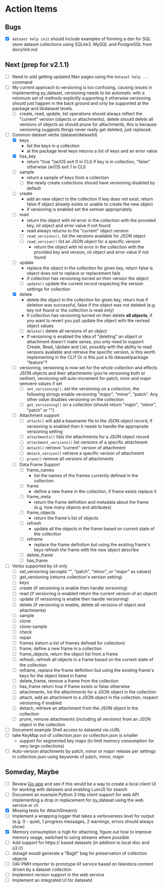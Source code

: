 
Action Items
============

Bugs
----

- [x] `dataset help init` should include examples of forming a dsn for SQL store dataset collections using SQLite3, MySQL and PostgreSQL from docs/init.md

Next (prep for v2.1.1)
----------------------

- [ ] Need to add getting updated Man pages using the `dataset help ...` command
- [ ] My current approach to versioning is too confusing, causing issues in implementing py_dataset, versioning needs to be automatic with a minimum set of methods explicitly supporting it otherwise versioning should just happen in the back ground and only be supported at the package and libdataset levels.
    - [ ] create, read, update, list operations should always reflect the "current" version (objects or attachments), delete should delete all versions of objects as should prune for attachments, this is because versioning suggests things never really get deleted, just replaced.
- [ ] Common dataset verbs (dataset/datasetd)
    - [X] keys
        - list the keys in a collection
        - at the package level keys returns a list of keys and an error value
    - [X] has_key
        - return "true "(w/OS exit 0 in CLI) if key is in collection,
          "false" otherwise (w/OS exit 1 in CLI)
    - [ ] sample
        - return a sample of keys from a collection
        - [ ] the newly create collections should have versioning disabled by default
    - [ ] create
        - add an new object to the collection if key does not exist,
          return false if object already exists or unable to create
          the new object
        - if versioning is enabled set the semver appropriately
    - [ ] read
        - return the object with nil error in the collection with the
          provided key, nil object and error value if not found
        - read always returns to the "current" object version
        - [ ] `read_versions()`, list the versions available for JSON object
        - [ ] `read_version()` list an JSON object for a specific version
             - return the object with nil error in the collection with the
               provided key and version, nil object and error value if not
               found
    - [ ] update
        - replace the object in the collection for given key, return false
          is object does not to replace or replacement fails
        - if collection has versioning turned on then version the object
        - [ ] `update()` update the current record respecting the version settings for collection
    - [X] delete
        - delete the object in the collection for given key, return true
          if deletion was successful, false if the object was not deleted
          (e.g. key not found or the collection is read only)
        - if collection has versioning turned on then delete **all objects**, if you want to revert you just update the object with the revised object values
        - [ ] `delete()` delete all versions of an object
        - If versioning is enabled the idea of "deleting" an object or attachment doesn't make sense, you only need to support Create, Read, Update and List, possibly with the ability to read versions available and retrieve the specific version, is this worth implementing in the CLI? Or is this just a lib dataset/package "feature"?
    - [ ] versioning, versioning is now set for the whole collection and effects JSON objects and their attachments (you're versioning both or neither), versioning will auto-increment for patch, minir and major semvere values if set
        - [ ] `set_versioning()`, set the versioning on a collection, the following strings enable
          versioning "major", "minor", "patch". Any other value disables
          versioning on the collection
        - [ ] `get_versioning()` on a colleciton (should return "major", "minor", "patch" or "")
    - [ ] Attachment support
        - [ ] `attach()` will add a basename file to the JSON object record, if versioning is enabled then it needs to handle the appropraite versioning setting
        - [ ] `attachments()` lists the attachments for a JSON object record
        - [ ] `attachment_versions()` list versions of a specific attachment
        - [ ] `detach()` retrieve "current" version of attachment
        - [ ] `detach_version()` retrieve a specific version of attachment
        - [ ] `prune()` remove all versions of attachments
    - [ ] Data Frame Support
        - [ ] frame_names
            - list the names of the frames currently defined in the collection
        - [ ] frame
            - define a new frame in the collection, if frame exists replace it
        - [ ] frame_meta
            - return the frame definition and metadata about the frame (e.g.  how many objects and attributes)
        - [ ] frame_objects
            - return the frame's list of objects
        - [ ] refresh
            - update all the objects in the frame based on current state of
              the collection
        - [ ] reframe
            - replace the frame definition but using the existing frame's keys
              refresh the frame with the new object describe
        - [ ] delete_frame
        - [ ] has_frame
- [ ] Verbs supported by cli only
    - [ ] set_versioning (accepts "", "patch", "minor", or "major" as values)
    - [ ] get_versioning (returns collection's version setting)
    - [ ] keys
    - [ ] create (if versioning is enable then handle versioning)
    - [ ] read (if versioning is enabled return the current version of an object)
    - [ ] update (if versioning is enable then handle versioning)
    - [ ] delete (if versioning is enable, delete all versions of object and attachments)
    - [ ] sample
    - [ ] clone
    - [ ] clone-sample
    - [ ] check
    - [ ] repair
    - [ ] frames (return a list of frames defined for collection)
    - [ ] frame, define a new frame in a collection
    - [ ] frame_objects, return the object list from a frame
    - [ ] refresh, refresh all objects in a frame based on the current state of the collection
    - [ ] reframe, replace the frame definition but using the existing frame's keys for the object listed in frame
    - [ ] delete_frame, remove a frame from the collection
    - [ ] has_frame return true if frame exists or false otherwise
    - [ ] attachments, list the attachments for a JSON object in the collection
    - [ ] attach, add an attachment to a JSON object in the collection, respect versioning if enabled
    - [ ] detach, retrieve an attachment from the JSON object in the collection
    - [ ] prune, remove attachments (including all versions) from an JSON object in the collection
- [ ] Document example Shell access to datasetd via cURL
- [ ] take KeyMap out of collection.json so collection.json is smaller
    - support for segmented key maps (to limit memory consumption for very
      large collections)
- [ ] Auto-version attachments by patch, minor or major release per
      settings in collection.json using keywords of patch, minor, major

Someday, Maybe
--------------

- [ ] Review [Go-app](https://go-app.dev/) and see if this would be a way to create a local client UI for working with datasets and enabling LunrJS for search
- [ ] Document an example Python 3 http client support for web API implementing a drop in replacement for py_dataset using the web service or cli
- [X] Missing tests for AttachStream()
- [ ] Implement a wrapping logger that takes a verboseness level for
      output (e.g. 0 - quiet, 1 progress messages, 2 warnings, errors
      should always show)
- [X] Memory consumption is high for attaching, figure out how to improve
      memory usage, switched to using streams where possible
- [ ] Add support for https:// based datasets (in addition to local disc
      and s3://)
- [ ] dsbagit would generate a "BagIt" bag for preservation of collection
      objects
- [ ] OAI-PMH importer to prototype iiif service based on Islandora
      content driven by a dataset collection
- [ ] Implement version support in the web service
- [ ] Implement an integrated UI for datasetd
